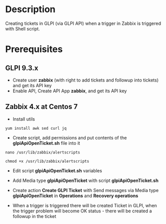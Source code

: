 # Description

Creating tickets in GLPI (via GLPI API) when a trigger in Zabbix is triggered with Shell script.

# Prerequisites

## GLPI 9.3.x

- Create user **zabbix** (with right to add tickets and followup into tickets) and get its API key
- Enable API, Create API App **zabbix**, and get its API key

## Zabbix 4.x at Centos 7

- Install utils

```
yum install awk sed curl jq
```

- Create script, add permissions and put contents of the **glpiApiOpenTicket.sh** file into it

```
nano /usr/lib/zabbix/alertscripts
```

```
chmod +x /usr/lib/zabbix/alertscripts
```
- Edit script **glpiApiOpenTicket.sh** variables

- Add Media type **glpiApiOpenTicket** with script **glpiApiOpenTicket.sh**

- Create action **Create GLPI Ticket** with Send messages via Media type **glpiApiOpenTicket** in **Operations** and **Recovery operations**

- When a trigger is triggered there will be created Ticket in GLPI, when the trigger problem will become OK status - there will be created a followup in the ticket
